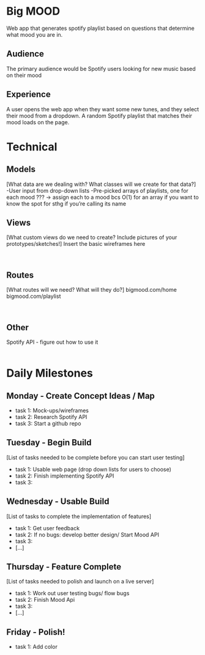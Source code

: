 # Big MOOD
Web app that generates spotify playlist based on questions that determine what mood you are in. 
​
## Audience
The primary audience would be Spotify users looking for new music based on their mood 
​
## Experience
A user opens the web app when they want some new tunes, and they select their mood from a dropdown. A random Spotify playlist that matches their mood loads on the page.
​
# Technical
## Models
[What data are we dealing with? What classes will we create for that data?]
-User input from drop-down lists
-Pre-picked arrays of playlists, one for each mood ??? -> assign each to a mood bcs O(1) for an array if you want to know the spot for sthg if you’re calling its name
​
## Views
[What custom views do we need to create? Include pictures of your prototypes/sketches!]
Insert the basic wireframes here


​
## Routes
[What routes will we need? What will they do?]
bigmood.com/home
bigmood.com/playlist

​
## Other
Spotify API - figure out how to use it 	
​
# Daily Milestones
## Monday - Create Concept Ideas / Map
- task 1: Mock-ups/wireframes
- task 2: Research Spotify API
- task 3: Start a github repo
## Tuesday - Begin Build
[List of tasks needed to be complete before you can start user testing]
- task 1: Usable web page (drop down lists for users to choose)
- task 2: Finish implementing Spotify API
- task 3:
​
## Wednesday - Usable Build
[List of tasks to complete the implementation of features]
- task 1: Get user feedback
- task 2: If no bugs: develop better design/ Start Mood API
- task 3:
- [...]
​
## Thursday - Feature Complete
[List of tasks needed to polish and launch on a live server]
- task 1: Work out user testing bugs/ flow bugs
- task 2: Finish Mood Api 
- task 3:
- [...]
## Friday - Polish!
- task 1: Add color
